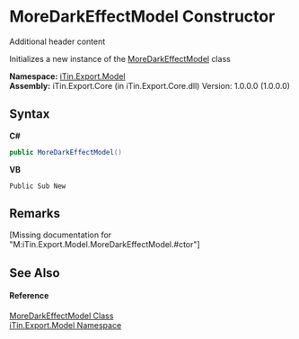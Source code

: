 # MoreDarkEffectModel Constructor 
Additional header content 

Initializes a new instance of the <a href="1fe38a6e-f538-5769-445b-463e172e2f7e">MoreDarkEffectModel</a> class

**Namespace:**&nbsp;<a href="ef57ffcc-e95e-b212-5a46-9aa6f5a3511f">iTin.Export.Model</a><br />**Assembly:**&nbsp;iTin.Export.Core (in iTin.Export.Core.dll) Version: 1.0.0.0 (1.0.0.0)

## Syntax

**C#**<br />
``` C#
public MoreDarkEffectModel()
```

**VB**<br />
``` VB
Public Sub New
```


## Remarks
\[Missing <remarks> documentation for "M:iTin.Export.Model.MoreDarkEffectModel.#ctor"\]

## See Also


#### Reference
<a href="1fe38a6e-f538-5769-445b-463e172e2f7e">MoreDarkEffectModel Class</a><br /><a href="ef57ffcc-e95e-b212-5a46-9aa6f5a3511f">iTin.Export.Model Namespace</a><br />